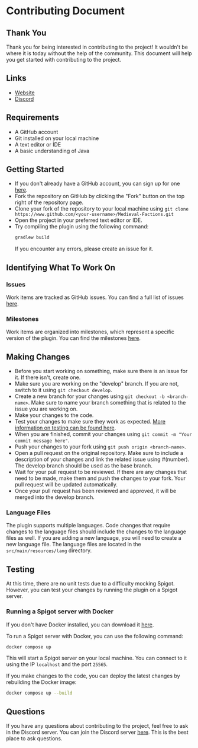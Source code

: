 # Contributing Document
## Thank You
Thank you for being interested in contributing to the project! It wouldn't be where it is today without the help of the community. This document will help you get started with contributing to the project.

## Links
- [Website](https://dansplugins.com)
- [Discord](https://discord.gg/xXtuAQ2)

## Requirements
- A GitHub account
- Git installed on your local machine
- A text editor or IDE
- A basic understanding of Java

## Getting Started
- If you don't already have a GitHub account, you can sign up for one [here](https://github.com/signup).
- Fork the repository on GitHub by clicking the "Fork" button on the top right of the repository page.
- Clone your fork of the repository to your local machine using `git clone https://www.github.com/<your-username>/Medieval-Factions.git`
- Open the project in your preferred text editor or IDE.
- Try compiling the plugin using the following command:
  ```bash
  gradlew build
  ```
  If you encounter any errors, please create an issue for it.

## Identifying What To Work On
### Issues
Work items are tracked as GitHub issues. You can find a full list of issues [here](https://github.com/Dans-Plugins/Medieval-Factions/issues).

### Milestones
Work items are organized into milestones, which represent a specific version of the plugin. You can find the milestones [here](https://github.com/Dans-Plugins/Medieval-Factions/milestones).

## Making Changes
- Before you start working on something, make sure there is an issue for it. If there isn't, create one.
- Make sure you are working on the "develop" branch. If you are not, switch to it using `git checkout develop`.
- Create a new branch for your changes using `git checkout -b <branch-name>`. Make sure to name your branch something that is related to the issue you are working on.
- Make your changes to the code.
- Test your changes to make sure they work as expected. [More information on testing can be found here](#testing).
- When you are finished, commit your changes using `git commit -m "Your commit message here"`.
- Push your changes to your fork using `git push origin <branch-name>`.
- Open a pull request on the original repository. Make sure to include a description of your changes and link the related issue using #(number). The develop branch should be used as the base branch.
- Wait for your pull request to be reviewed. If there are any changes that need to be made, make them and push the changes to your fork. Your pull request will be updated automatically.
- Once your pull request has been reviewed and approved, it will be merged into the develop branch.

### Language Files
The plugin supports multiple languages. Code changes that require changes to the language files should include the changes to the language files as well. If you are adding a new language, you will need to create a new language file. The language files are located in the `src/main/resources/lang` directory.

## Testing
At this time, there are no unit tests due to a difficulty mocking Spigot. However, you can test your changes by running the plugin on a Spigot server.

### Running a Spigot server with Docker
If you don't have Docker installed, you can download it [here](https://www.docker.com/products/docker-desktop).

To run a Spigot server with Docker, you can use the following command:
```bash
docker compose up
```

This will start a Spigot server on your local machine. You can connect to it using the IP `localhost` and the port `25565`.

If you make changes to the code, you can deploy the latest changes by rebuilding the Docker image:
```bash
docker compose up --build
```

## Questions
If you have any questions about contributing to the project, feel free to ask in the Discord server. You can join the Discord server [here](https://discord.gg/xXtuAQ2). This is the best place to ask questions.